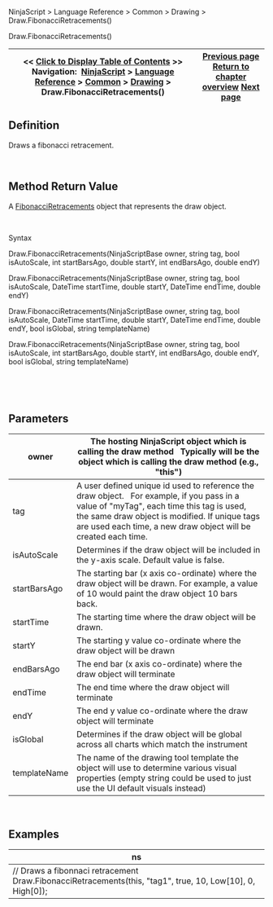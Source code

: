﻿


NinjaScript \> Language Reference \> Common \> Drawing \> Draw.FibonacciRetracements()






















Draw.FibonacciRetracements()







| \<\< [Click to Display Table of Contents](draw_fibonacciretracements.md) \>\> **Navigation:**     [NinjaScript](ninjascript.md) \> [Language Reference](language_reference_wip.md) \> [Common](common.md) \> [Drawing](drawing.md) \> Draw.FibonacciRetracements() | [Previous page](fibonacciextensions.md) [Return to chapter overview](drawing.md) [Next page](fibonacciretracements.md) |
| --- | --- |











## Definition


Draws a fibonacci retracement.


 


## Method Return Value


A [FibonacciRetracements](fibonacciretracements.md) object that represents the draw object.


 


Syntax


Draw.FibonacciRetracements(NinjaScriptBase owner, string tag, bool isAutoScale, int startBarsAgo, double startY, int endBarsAgo, double endY)


Draw.FibonacciRetracements(NinjaScriptBase owner, string tag, bool isAutoScale, DateTime startTime, double startY, DateTime endTime, double endY)  

Draw.FibonacciRetracements(NinjaScriptBase owner, string tag, bool isAutoScale, DateTime startTime, double startY, DateTime endTime, double endY, bool isGlobal, string templateName)  

Draw.FibonacciRetracements(NinjaScriptBase owner, string tag, bool isAutoScale, int startBarsAgo, double startY, int endBarsAgo, double endY, bool isGlobal, string templateName)  

 


 


## Parameters




| owner | The hosting NinjaScript object which is calling the draw method   Typically will be the object which is calling the draw method (e.g., "this") |
| --- | --- |
| tag | A user defined unique id used to reference the draw object.    For example, if you pass in a value of "myTag", each time this tag is used, the same draw object is modified. If unique tags are used each time, a new draw object will be created each time. |
| isAutoScale | Determines if the draw object will be included in the y\-axis scale. Default value is false. |
| startBarsAgo | The starting bar (x axis co\-ordinate) where the draw object will be drawn. For example, a value of 10 would paint the draw object 10 bars back. |
| startTime | The starting time where the draw object will be drawn. |
| startY | The starting y value co\-ordinate where the draw object will be drawn |
| endBarsAgo | The end bar (x axis co\-ordinate) where the draw object will terminate |
| endTime | The end time where the draw object will terminate |
| endY | The end y value co\-ordinate where the draw object will terminate |
| isGlobal | Determines if the draw object will be global across all charts which match the instrument |
| templateName | The name of the drawing tool template the object will use to determine various visual properties (empty string could be used to just use the UI default visuals instead) |



 


## 


## Examples




| ns |
| --- |
| // Draws a fibonnaci retracement Draw.FibonacciRetracements(this, "tag1", true, 10, Low\[10], 0, High\[0]); |









